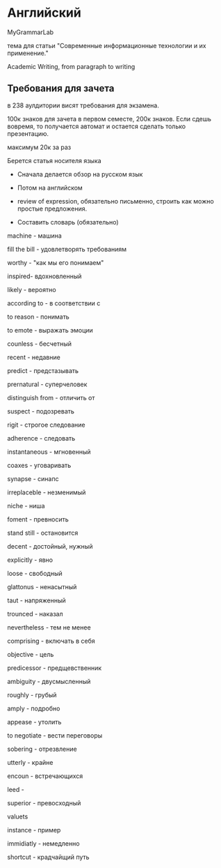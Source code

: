 # Английский

MyGrammarLab

тема для статьи "Современные информационные технологии и их применение."

Academic Writing, from paragraph to writing

## Требования для зачета

в 238 аулдитории висят требования для экзамена.

100к знаков для зачета в первом семесте, 200к знаков. Если сдешь вовремя, то получается автомат и остается сделать только презентацию.

максимум 20к за раз

Берется статья носителя языка

-   Сначала делается обзор на русском язык

-   Потом на английском

-   review of expression, обязательно письменно, строить как можно простые предложения.

-   Составить словарь (обязательно)

machine - машина

fill the bill - удовлетворять требованиям

worthy - "как мы его понимаем"

inspired- вдохновленный

likely - вероятно

according to - в соответствии с

to reason - понимать

to emote - выражать эмоции

counless - бесчетный

recent - недавние

predict - предстазывать

prernatural - суперчеловек

distinguish from - отличить от

suspect - подозревать

rigit - строгое следование

adherence - следовать

instantaneous - мгновенный

coaxes - уговаривать

synapse - синапс

irreplaceble - незменимый

niche - ниша

foment - превносить

stand still - остановится

decent - достойный, нужный

explicitly - явно

loose - свободный

glattonus - ненасытный

taut - напряженный

trounced - наказал

nevertheless - тем не менее

comprising - включать в себя

objective - цель

predicessor - предщевственник

ambiguity - двусмысленный

roughly - грубый

amply - подробно

appease - утолить

to negotiate - вести переговоры

sobering - отрезвление

utterly - крайне

encoun - встречающихся

leed - 

superior - превосходный

valuets

instance - пример

immidiatly - немедленно

shortcut - крадчайщий путь
